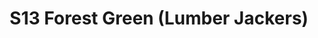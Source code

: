 ---
title: S13 Forest Green (Lumber Jackers)
permalink: "/teams/s13-forest"
members:
- Joe Heron - Captain
- RJ Martin - QB
- CJ Babb
- Justin Bixler
- Andrew Esquer
- Tristan Holley
- Kori Levy-Minzie
- Kyle Miller
- Michael Moerschbaecher
- Nicholas Robles
- Bryan Sanders
- Tyler Stransky
- Jason Weaver
teamid: 4814
name: S13 Forest Green
color: Lumber Jackers
division: ''
---